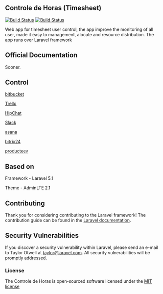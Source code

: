 ## Controle de Horas (Timesheet)

[![Build Status](https://travis-ci.org/Leandro-b-03/Controle-de-Horas.svg?branch=dev)](https://travis-ci.org/Leandro-b-03/Controle-de-Horas)
[![Build Status](https://codeship.com/projects/498e4060-4457-0133-88ec-02bca624b00e/status?branch=Dev)](https://codeship.com/projects/498e4060-4457-0133-88ec-02bca624b00e/status?branch=Dev)

Web app for timesheet user control, the app improve the monitoring of all user, made it easy to management, alocate and resource distribution. The app runs over Laravel framework

## Official Documentation

Sooner.

## Control
[bitbucket](https://bitbucket.org/leandro-b-03/controle-de-horas)

[Trello](https://trello.com/b/NwbhwUHP/controle-de-horas)

[HipChat](https://www.hipchat.com/invite/420127/e0b4350beb77e88341ea7bd0441f9fa2)

[Slack](http://someideias.slack.com/)

[asana](https://app.asana.com/0/45666012062313/list)

[bitrix24](someideias.bitrix24.com)

[producteev](https://www.producteev.com/)

## Based on
Framework - Laravel 5.1

Theme - AdminLTE 2.1

## Contributing

Thank you for considering contributing to the Laravel framework! The contribution guide can be found in the [Laravel documentation](http://laravel.com/docs/contributions).

## Security Vulnerabilities

If you discover a security vulnerability within Laravel, please send an e-mail to Taylor Otwell at taylor@laravel.com. All security vulnerabilities will be promptly addressed.

### License

The Controle de Horas is open-sourced software licensed under the [MIT license](http://opensource.org/licenses/MIT)

